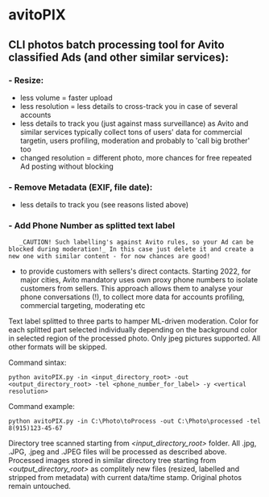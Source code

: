 # avitoPIX
## CLI photos batch processing tool for Avito classified Ads (and other similar services):
### - **Resize:**
  * less volume = faster upload
  * less resolution = less details to cross-track you in case of several accounts
  * less details to track you (just against mass surveillance) as Avito and similar services typically collect tons of users' data for commercial targetin, users profiling, moderation and probably to 'call big brother' too
  * changed resolution = different photo, more chances for free repeated Ad posting without blocking
### - **Remove Metadata** (EXIF, file date):
  * less details to track you (see reasons listed above)
### - **Add Phone Number as splitted text label**
       _CAUTION! Such labelling's against Avito rules, so your Ad can be blocked during moderation!_ In this case just delete it and create a new one with similar content - for now chances are good!
  * to provide customers with sellers's direct contacts. Starting 2022, for major cities, Avito mandatory uses own proxy phone numbers to isolate customers from sellers. This approach allows them to analyse your phone conversations (!), to collect more data for accounts profiling, commercial targeting, moderating etc

Text label splitted to three parts to hamper ML-driven moderation.
Color for each splitted part selected individually depending on the background color in selected region of the processed photo.
Only jpeg pictures supported. All other formats will be skipped.

Command sintax:

`python avitoPIX.py -in <input_directory_root> -out <output_directory_root> -tel <phone_number_for_label> -y <vertical resolution>`

Command example:

`python avitoPIX.py -in C:\Photo\toProcess -out C:\Photo\processed -tel 8(915)123-45-67`

Directory tree scanned starting from _<input_directory_root>_ folder. 
All .jpg, .JPG, .jpeg and .JPEG files will be processed as described above.
Processed images stored in similar directory tree starting from _<output_directory_root>_ as complitely new files (resized, labelled and stripped from metadata) with current data/time stamp. Original photos remain untouched.

